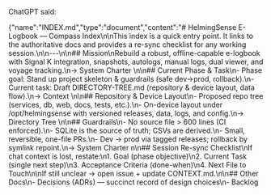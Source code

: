 ChatGPT said:

{"name":"INDEX.md","type":"document","content":"# HelmingSense E-Logbook — Compass Index\n\nThis index is a quick entry point. It links to the authoritative docs and provides a re-sync checklist for any working session.\n\n---\n\n## Mission\nRebuild a robust, offline-capable e-logbook with Signal K integration, snapshots, autologs, manual logs, dual viewer, and voyage tracking.\n→ System Charter
\n\n## Current Phase & Task\n- Phase goal: Stand up project skeleton & guardrails (safe dev→prod, rollback).\n- Current task: Draft DIRECTORY-TREE.md (repository & device layout, data flow).\n→ Context
\n\n## Repository & Device Layout\n- Proposed repo tree (services, db, web, docs, tests, etc.).\n- On-device layout under /opt/helmingsense with versioned releases, data, logs, and config.\n→ Directory Tree
\n\n## Guardrails\n- No source file > 600 lines (CI enforced).\n- SQLite is the source of truth; CSVs are derived.\n- Small, reversible, one-file PRs.\n- Dev → prod via tagged releases; rollback by symlink repoint.\n→ System Charter
n\n## Session Re-sync Checklist\nIf chat context is lost, restate:\n1. Goal (phase objective)\n2. Current Task (single next step)\n3. Acceptance Criteria (done-when)\n4. Next File to Touch\n\nIf still unclear → open issue + update CONTEXT.md.\n\n## Other Docs\n- Decisions (ADRs)
— succinct record of design choices\n- Backlog
